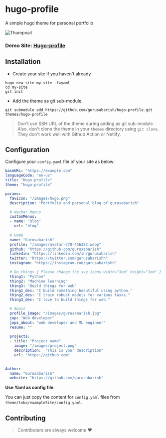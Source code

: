 # hugo-profile

A simple hugo theme for personal portfolio

![Thumpnail](https://github.com/gurusabarish/hugo-profile/blob/master/static/images/tn.png)

### Demo Site: [Hugo-profile](https://hugo-profile.netlify.com)

## Installation

- Create your site if you haven't already

```console
hugo new site my-site -f=yaml
cd my-site
git init
```

- Add the theme as git sub-module

```console
git submodule add https://github.com/gurusabarish/hugo-profile.git themes/hugo-profile
```

>Don't use SSH URL of the theme during adding as git sub-module. Also, don't clone the theme in your `themes` directory using `git clone`. They don't work well with Github Action or Netlify.


## Configuration

Configure your `config.yaml` file of your site as below:

```yaml
baseURL: "https://example.com"
languageCode: "en-us"
title: "Hugo-profile"
theme: "hugo-profile"

params:
  favicon: "/images/hugo.png"
  description: "Portfolio and personal blog of gurusabarish"

  # Navbar Menus
  customMenus:
  - name: "Blog"
    url: "blog"
 
  # Home
  name: "Gurusabarish"
  profile: "/images/avatar-370-456322.webp"
  github: "https://github.com/gurusabarish"
  linkedin: "https://linkedin.com/in/gurusabarish"
  twitter: "https://twitter.com/gurusabarishh"
  instagram: "https://instagram.com/gurusabarishh"

  # Do things { Please change the svg icons width="3em" height="3em" }
  thing1: "Python"
  thing2: "Machine learning"
  thing3: "Build things for web"
  thing1_des: "I build something beautiful using python."
  thing2_des: "I train robust models for various tasks."
  thing3_des: "I love to build things for web."

  # About
  profile_image: "/images/gurusabarish.jpg"
  jop: "Web developer"
  jops_about: "web developer and ML engineer"
  resume: ""
  
  projects:
  - title: "Project name"
    image: "/images/project.png"
    description:  "This is your description"
    url: "https://github.com"
  

Author:
  name: "Gurusabarish"
  website: "https://github.com/gurusabarish"
```

<b>Use Yaml as config file</b>

You can just copy the content for `config.yaml` files from `theme/toha/exampleSite/config.yaml`.


## Contributing

> Contributers are always welcome :heart:

